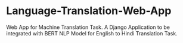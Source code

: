 # Language-Translation-Web-App
Web App for Machine Translation Task. A Django Application to be integrated with BERT NLP Model for English to Hindi Translation Task.
